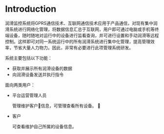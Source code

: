 # Introduction

润滑监控系统将GPRS通信技术、互联网通信技术应用于产品通信，对现有集中润滑系统进行网络化管理，将数据信息汇总于互联网，用户即可通过电脑或手机等终端设备，随时随地对运行中的设备进行监看查询，并可进行设置和手动润滑等远程控制。这样即可对同一系统运行中的所有润滑系统进行集中化管理，提高管理效率，节省大量人力物力。因此，非常有必要进行此项管理系统研发。

系统主要包括以下功能：

- 获取并展示所有润滑设备的数据
- 向润滑设备发送并执行指令

面向两类用户：

- 平台运营管理人员

    管理维护客户信息，可管理查看所有设备。

- 客户

    可查看维护自己所属的设备信息。
